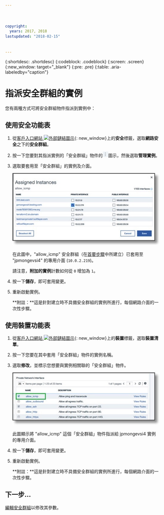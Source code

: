 ```yaml
---



copyright:
  years: 2017, 2018
lastupdated: "2018-02-15"


---
```


{:shortdesc: .shortdesc}
{:codeblock: .codeblock}
{:screen: .screen}
{:new_window: target="_blank"}
{:pre: .pre}
{:table: .aria-labeledby="caption"}

# 指派安全群組的實例
您有兩種方式可將安全群組物件指派到實例中：

## 使用安全功能表

1. 從[客戶入口網站 ![外部鏈結圖示](../../icons/launch-glyph.svg "外部鏈結圖示")](https://control.softlayer.com/){: new_window}上的**安全**標籤，選取**網路安全**之下的**安全群組**。
2. 按一下您要對其指派實例的「安全群組」物件的![其他圖示](./images/more_icon.jpg)圖示，然後選取**管理實例**。
3. 選取要套用至「安全群組」的實例及介面。

	![安全功能表實例](./images/security_assign.jpg)

	在此圖中，"allow_icmp" 安全群組（在[首要步驟](csg_create.html)中所建立）已套用至 "jpmongevsi4" 的專用介面 (`10.0.2.219`)。

	請注意，**附加的實例**計數如何從 `0` 增加為 `1`。

4. 按一下**儲存**，即可套用變更。

5. 重新啟動實例。

	**附註：**這是針對建立時不具備安全群組的實例所進行，每個網路介面的一次性步驟。

## 使用裝置功能表

1. 從[客戶入口網站 ![外部鏈結圖示](../../icons/launch-glyph.svg "外部鏈結圖示")](https://control.softlayer.com/){: new_window}上的**裝置**標籤，選取**裝置清單**。
2. 按一下您要在其中套用「安全群組」物件的實例名稱。
3. 選取**修改**，並標示您想要與實例相關聯的「安全群組」物件。

	![裝置功能表實例](./images/device_assign.jpg)

	此圖顯示將 "allow_icmp" 這個「安全群組」物件指派給 jpmongevsi4 實例的專用介面。
4. 按一下**儲存**，即可套用變更。

5. 重新啟動實例。

	**附註：**這是針對建立時不具備安全群組的實例所進行，每個網路介面的一次性步驟。

## 下一步...
[編輯安全群組](csg_edit.html)以修改其參數。  
